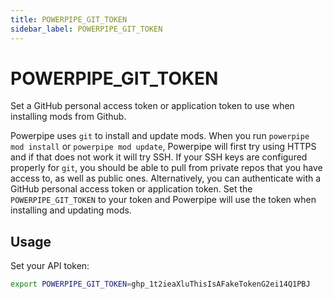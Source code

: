 ```yaml
---
title: POWERPIPE_GIT_TOKEN
sidebar_label: POWERPIPE_GIT_TOKEN
---
```



# POWERPIPE_GIT_TOKEN

Set a GitHub personal access token or application token to use when installing mods from Github.

Powerpipe uses `git` to install and update mods. When you run `powerpipe mod install` or `powerpipe mod update`, Powerpipe will first try using HTTPS and if that does not work it will try SSH.  If your SSH keys are configured properly for `git`, you should be able to pull from private repos that you have access to, as well as public ones.  Alternatively, you can authenticate with a GitHub personal access token or application token.  Set the `POWERPIPE_GIT_TOKEN` to your token and Powerpipe will use the token when installing and updating mods. 


## Usage 
Set your API token:
```bash
export POWERPIPE_GIT_TOKEN=ghp_1t2ieaXluThisIsAFakeTokenG2ei14Q1PBJ
```
